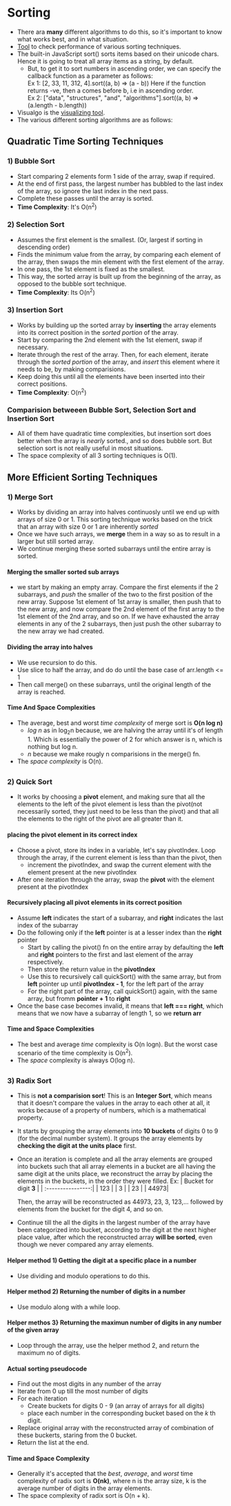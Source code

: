 # Sorting

-   There ara **many** different algorithms to do this, so it's important to know what works best, and in what situation.
-   [Tool](https://www.toptal.com/developers/sorting-algorithms) to check performance of various sorting techniques.
-   The built-in JavaScript sort() sorts items based on their unicode chars. Hence it is going to treat all array items as a string, by default.
    -   But, to get it to sort numbers in ascending order, we can specify the callback function as a parameter as follows:
        <br>
        Ex 1: [2, 33, 11, 312, 4].sort((a, b) => (a - b))
        Here if the function returns -ve, then a comes before b, i.e in ascending order.
        <br>
        Ex 2: ["data", "structures", "and", "algorithms"].sort((a, b) => (a.length - b.length))
-   Visualgo is the [visualizing tool](https://visualgo.net/en/sorting).
-   The various different sorting algorithms are as follows:

## Quadratic Time Sorting Techniques

### 1) Bubble Sort

-   Start comparing 2 elements form 1 side of the array, swap if required.
-   At the end of first pass, the largest number has bubbled to the last index of the array, so ignore the last index in the next pass.
-   Complete these passes until the array is sorted.
-   **Time Complexity**: It's O(n<sup>2</sup>)

### 2) Selection Sort

-   Assumes the first element is the smallest. (Or, largest if sorting in descending order)
-   Finds the minimum value from the array, by comparing each element of the array, then swaps the min element with the first element of the array.
-   In one pass, the 1st element is fixed as the smallest.
-   This way, the sorted array is built up from the beginning of the array, as opposed to the bubble sort technique.
-   **Time Complexity**: Its O(n<sup>2</sup>)

### 3) Insertion Sort

-   Works by building up the sorted array by **inserting** the array elements into its correct position in the _sorted portion_ of the array.
-   Start by comparing the 2nd element with the 1st element, swap if necessary.
-   Iterate through the rest of the array. Then, for each element, iterate through the _sorted portion_ of the array, and _insert_ this element where it needs to be, by making comparisions.
-   Keep doing this until all the elements have been inserted into their correct positions.
-   **Time Complexity**: O(n<sup>2</sup>)

### Comparision betweeen Bubble Sort, Selection Sort and Insertion Sort

-   All of them have quadratic time complexities, but insertion sort does better when the array is _nearly_ sorted., and so does bubble sort. But selection sort is not really useful in most situations.
-   The space complexity of all 3 sorting techniques is O(1).

## More Efficient Sorting Techniques

### 1) Merge Sort

-   Works by dividing an array into halves continuosly until we end up with arrays of size 0 or 1. This sorting technique works based on the trick that an array with size 0 or 1 are inherently _sorted_
-   Once we have such arrays, we **merge** them in a way so as to result in a larger but still sorted array.
-   We continue merging these sorted subarrays until the entire array is sorted.

#### Merging the smaller sorted sub arrays

-   we start by making an empty array. Compare the first elements if the 2 subarrays, and _push_ the smaller of the two to the first position of the new array. Suppose 1st element of 1st array is smaller, then push that to the new array, and now compare the 2nd element of the first array to the 1st element of the 2nd array, and so on. If we have exhausted the array elements in any of the 2 subarrays, then just push the other subarray to the new array we had created.

#### Dividing the array into halves

-   We use recursion to do this.
-   Use slice to half the array, and do do until the base case of arr.length <= 1
-   Then call merge() on these subarrays, until the original length of the array is reached.

#### Time And Space Complexities

-   The average, best and worst _time complexity_ of merge sort is **O(n log n)**
    -   _log n_ as in log<sub>2</sub>n because, we are halving the array until it's of length 1. Which is essentially the power of 2 for which answer is n, which is nothing but log n.
    -   _n_ because we make rougly n comparisions in the merge() fn.
-   The _space complexity_ is O(n).

##

### 2) Quick Sort

-   It works by choosing a **pivot** element, and making sure that all the elements to the left of the pivot element is less than the pivot(not necessarily sorted, they just need to be less than the pivot) and that all the elements to the right of the pivot are all greater than it.

#### placing the pivot element in its correct index

-   Choose a pivot, store its index in a variable, let's say pivotIndex. Loop through the array, if the current element is less than than the pivot, then
    -   increment the pivotIndex, and swap the current element with the element present at the new pivotIndex
-   After one iteration through the array, swap the **pivot** with the element present at the pivotIndex

#### Recursively placing all pivot elements in its correct position

-   Assume **left** indicates the start of a subarray, and **right** indicates the last index of the subarray
-   Do the following only if the **left** pointer is at a lesser index than the **right** pointer
    -   Start by calling the pivot() fn on the entire array by defaulting the **left** and **right** pointers to the first and last element of the array respectively.
    -   Then store the return value in the **pivotIndex**
    -   Use this to recursively call quickSort() with the same array, but from **left** pointer up until **pivotIndex - 1**, for the left part of the array
    -   For the right part of the array, call quickSort() again, with the same array, but fromm **pointer + 1** to **right**
-   Once the base case becomes invalid, it means that **left === right**, which means that we now have a subarray of length 1, so we **return arr**

#### Time and Space Complexities

-   The best and average _time_ complexity is O(n logn). But the worst case scenario of the time complexity is O(n<sup>2</sup>).
-   The _space_ complexity is always O(log n).

##

### 3) Radix Sort

-   This is **not a comparision sort**! This is an **Integer Sort**, which means that it doesn't compare the values in the array to each other at all, it works because of a property of numbers, which is a mathematical property.
-   It starts by grouping the array elements into **10 buckets** of digits 0 to 9 (for the decimal number system). It groups the array elements by **checking the digit at the units place** first.
-   Once an iteration is complete and all the array elements are grouped into buckets such that all array elements in a bucket are all having the same digit at the units place, we reconstruct the array by placing the elements in the buckets, in the order they were filled.
    Ex: | Bucket for digit **3** |
    | :----------------:|
    | 123 |
    | 3 |
    | 23 |
    | 44973|

    Then, the array will be reconstructed as 44973, 23, 3, 123,... followed by elements from the bucket for the digit 4, and so on.

-   Continue till the all the digits in the largest number of the array have been categorized into bucket, according to the digit at the next higher place value, after which the reconstructed array **will be sorted**, even though we never compared any array elements.

#### Helper method 1) Getting the digit at a specific place in a number

-   Use dividing and modulo operations to do this.

#### Helper method 2) Returning the number of digits in a number

-   Use modulo along with a while loop.

#### Helper methos 3} Returning the maximun number of digits in any number of the given array

-   Loop through the array, use the helper method 2, and return the maximum no of digits.

#### Actual sorting pseudocode

-   Find out the most digits in any number of the array
-   Iterate from 0 up till the most number of digits
-   For each iteration
    -   Create buckets for digits 0 - 9 (an array of arrays for all digits)
    -   place each number in the corresponding bucket based on the _k_ th digit.
-   Replace original array with the reconstructed array of combination of these buckerts, staring from the 0 bucket.
-   Return the list at the end.

#### Time and Space Complexity

-   Generally it's accepted that the _best_, _average_, and _worst_ time complexity of radix sort is **O(nk)**, where n is the array size, k is the average number of digits in the array elements.
-   The space complexity of radix sort is O(n + k).
